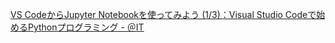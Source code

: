 [VS CodeからJupyter Notebookを使ってみよう (1/3)：Visual Studio Codeで始めるPythonプログラミング - ＠IT](http://www.atmarkit.co.jp/ait/articles/1806/12/news041.html)
